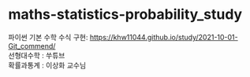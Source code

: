 # maths-statistics-probability_study
파이썬 기본 수학 수식 구현: https://khw11044.github.io/study/2021-10-01-Git_commend/ \
선형대수학 : 쑤튜브\
확률과통계 : 이상화 교수님
